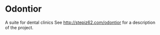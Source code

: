 # Odontior
A suite for dental clinics
See http://stepiz62.com/odontior for a description of the project.
